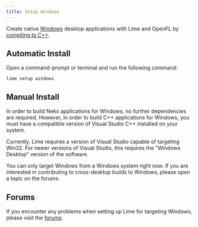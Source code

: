 ```yaml
---
title: Setup Windows
---
```


Create native [Windows](https://developer.microsoft.com/en-us/windows/) desktop applications with Lime and OpenFL by [compiling to C++](https://haxe.org/manual/target-cpp-getting-started.html).

## Automatic Install

Open a command-prompt or terminal and run the following command:

    lime setup windows

## Manual Install

In order to build Neko applications for Windows, no further dependencies are required. However, in order to build C++ applications for Windows, you must have a compatible version of Visual Studio C++ installed on your system.

Currently, Lime requires a version of Visual Studio capable of targeting Win32. For newer versions of Visual Studio, this requires the "Windows Desktop" version of the software.

You can only target Windows from a Windows system right now. If you are interested in contributing to cross-desktop builds to Windows, please open a topic on the forums.

## Forums

If you encounter any problems when setting up Lime for targeting Windows, please visit the [forums](http://community.openfl.org/c/help).
